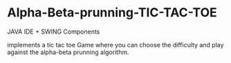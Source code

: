 # Alpha-Beta-prunning-TIC-TAC-TOE
JAVA IDE + SWING Components

implements a tic tac toe Game where you can choose the difficulty and play against the alpha-beta prunning algorithm.

